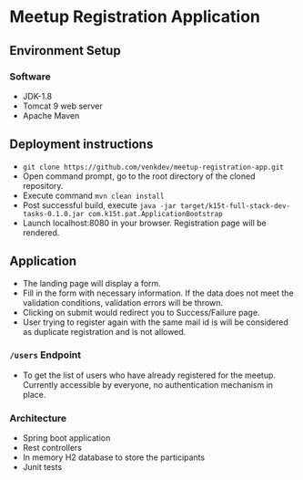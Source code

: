 # Meetup Registration Application


## Environment Setup

### Software
* JDK-1.8
* Tomcat 9 web server
* Apache Maven

 
## Deployment instructions

* `git clone https://github.com/venkdev/meetup-registration-app.git`  
* Open command prompt, go to the root directory of the cloned repository.
* Execute command `mvn clean install`
* Post successful build, execute `java -jar target/k15t-full-stack-dev-tasks-0.1.0.jar com.k15t.pat.ApplicationBootstrap`
* Launch localhost:8080 in your browser. Registration page will be rendered.

## Application
* The landing page will display a form. 
* Fill in the form with necessary information. If the data does not meet the validation conditions, validation errors will be thrown.
* Clicking on submit would redirect you to Success/Failure page.
* User trying to register again with the same mail id is will be considered as duplicate registration and is not allowed.   
 

### `/users` Endpoint
* To get the list of users who have already registered for the meetup. Currently accessible by everyone, no authentication mechanism in place.

### Architecture
* Spring boot application
* Rest controllers
* In memory H2 database to store the participants
* Junit tests
